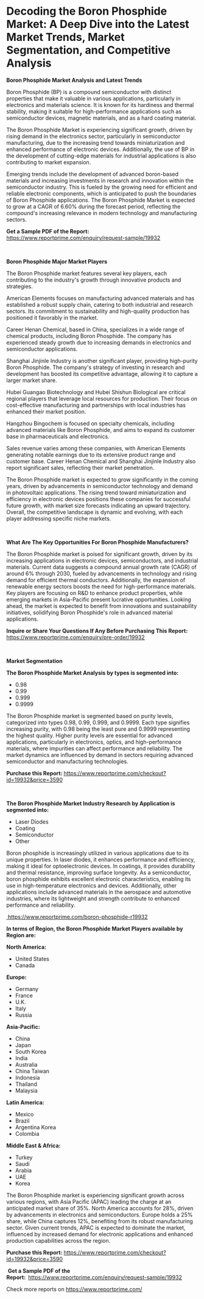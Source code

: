<p><h1>Decoding the Boron Phosphide Market: A Deep Dive into the Latest Market Trends, Market Segmentation, and Competitive Analysis</h1></p><p><strong>Boron Phosphide Market Analysis and Latest Trends</strong></p>
<p><p>Boron Phosphide (BP) is a compound semiconductor with distinct properties that make it valuable in various applications, particularly in electronics and materials science. It is known for its hardiness and thermal stability, making it suitable for high-performance applications such as semiconductor devices, magnetic materials, and as a hard coating material. </p><p>The Boron Phosphide Market is experiencing significant growth, driven by rising demand in the electronics sector, particularly in semiconductor manufacturing, due to the increasing trend towards miniaturization and enhanced performance of electronic devices. Additionally, the use of BP in the development of cutting-edge materials for industrial applications is also contributing to market expansion. </p><p>Emerging trends include the development of advanced boron-based materials and increasing investments in research and innovation within the semiconductor industry. This is fueled by the growing need for efficient and reliable electronic components, which is anticipated to push the boundaries of Boron Phosphide applications. The Boron Phosphide Market is expected to grow at a CAGR of 6.60% during the forecast period, reflecting the compound's increasing relevance in modern technology and manufacturing sectors.</p></p>
<p><strong>Get a Sample PDF of the Report:&nbsp;</strong> <a href="https://www.reportprime.com/enquiry/request-sample/19932?utm_campaign=3570&utm_medium=2&utm_source=Github&utm_content=ia&utm_term=17032025&utm_id=boron-phosphide">https://www.reportprime.com/enquiry/request-sample/19932</a></p>
<p>&nbsp;</p>
<p><strong>Boron Phosphide Major Market Players</strong></p>
<p><p>The Boron Phosphide market features several key players, each contributing to the industry's growth through innovative products and strategies. </p><p>American Elements focuses on manufacturing advanced materials and has established a robust supply chain, catering to both industrial and research sectors. Its commitment to sustainability and high-quality production has positioned it favorably in the market.</p><p>Career Henan Chemical, based in China, specializes in a wide range of chemical products, including Boron Phosphide. The company has experienced steady growth due to increasing demands in electronics and semiconductor applications. </p><p>Shanghai Jinjinle Industry is another significant player, providing high-purity Boron Phosphide. The company's strategy of investing in research and development has boosted its competitive advantage, allowing it to capture a larger market share.</p><p>Hubei Guangao Biotechnology and Hubei Shishun Biological are critical regional players that leverage local resources for production. Their focus on cost-effective manufacturing and partnerships with local industries has enhanced their market position.</p><p>Hangzhou Bingochem is focused on specialty chemicals, including advanced materials like Boron Phosphide, and aims to expand its customer base in pharmaceuticals and electronics.</p><p>Sales revenue varies among these companies, with American Elements generating notable earnings due to its extensive product range and customer base. Career Henan Chemical and Shanghai Jinjinle Industry also report significant sales, reflecting their market penetration.</p><p>The Boron Phosphide market is expected to grow significantly in the coming years, driven by advancements in semiconductor technology and demand in photovoltaic applications. The rising trend toward miniaturization and efficiency in electronic devices positions these companies for successful future growth, with market size forecasts indicating an upward trajectory. Overall, the competitive landscape is dynamic and evolving, with each player addressing specific niche markets.</p></p>
<p>&nbsp;</p>
<p><strong>What Are The Key Opportunities For Boron Phosphide Manufacturers?</strong></p>
<p><p>The Boron Phosphide market is poised for significant growth, driven by its increasing applications in electronic devices, semiconductors, and industrial materials. Current data suggests a compound annual growth rate (CAGR) of around 6% through 2030, fueled by advancements in technology and rising demand for efficient thermal conductors. Additionally, the expansion of renewable energy sectors boosts the need for high-performance materials. Key players are focusing on R&D to enhance product properties, while emerging markets in Asia-Pacific present lucrative opportunities. Looking ahead, the market is expected to benefit from innovations and sustainability initiatives, solidifying Boron Phosphide's role in advanced material applications.</p></p>
<p><strong>Inquire or Share Your Questions If Any Before Purchasing This Report:</strong> <a href="https://www.reportprime.com/enquiry/pre-order/19932?utm_campaign=3570&utm_medium=2&utm_source=Github&utm_content=ia&utm_term=17032025&utm_id=boron-phosphide">https://www.reportprime.com/enquiry/pre-order/19932</a></p>
<p>&nbsp;</p>
<p><strong>Market Segmentation</strong></p>
<p><strong>The Boron Phosphide Market Analysis by types is segmented into:</strong></p>
<p><ul><li>0.98</li><li>0.99</li><li>0.999</li><li>0.9999</li></ul></p>
<p><p>The Boron Phosphide market is segmented based on purity levels, categorized into types 0.98, 0.99, 0.999, and 0.9999. Each type signifies increasing purity, with 0.98 being the least pure and 0.9999 representing the highest quality. Higher purity levels are essential for advanced applications, particularly in electronics, optics, and high-performance materials, where impurities can affect performance and reliability. The market dynamics are influenced by demand in sectors requiring advanced semiconductor and manufacturing technologies.</p></p>
<p><strong>Purchase this Report:&nbsp;</strong><a href="https://www.reportprime.com/checkout?id=19932&price=3590&utm_campaign=3570&utm_medium=2&utm_source=Github&utm_content=ia&utm_term=17032025&utm_id=boron-phosphide">https://www.reportprime.com/checkout?id=19932&price=3590</a></p>
<p>&nbsp;</p>
<p><strong>The Boron Phosphide Market Industry Research by Application is segmented into:</strong></p>
<p><ul><li>Laser Diodes</li><li>Coating</li><li>Semiconductor</li><li>Other</li></ul></p>
<p><p>Boron phosphide is increasingly utilized in various applications due to its unique properties. In laser diodes, it enhances performance and efficiency, making it ideal for optoelectronic devices. In coatings, it provides durability and thermal resistance, improving surface longevity. As a semiconductor, boron phosphide exhibits excellent electronic characteristics, enabling its use in high-temperature electronics and devices. Additionally, other applications include advanced materials in the aerospace and automotive industries, where its lightweight and strength contribute to enhanced performance and reliability.</p></p>
<p><a href="https://www.reportprime.com/boron-phosphide-r19932?utm_campaign=3570&utm_medium=2&utm_source=Github&utm_content=ia&utm_term=17032025&utm_id=boron-phosphide">&nbsp;https://www.reportprime.com/boron-phosphide-r19932</a></p>
<p><strong>In terms of Region, the Boron Phosphide Market Players available by Region are:</strong></p>
<p>
    <p> <strong> North America: </strong>
        <ul>
            <li>United States</li>
            <li>Canada</li>
        </ul>
        </p> 
    <p> <strong> Europe: </strong>
        <ul>
            <li>Germany</li>
            <li>France</li>
            <li>U.K.</li>
            <li>Italy</li>
            <li>Russia</li>
        </ul>
        </p> 
    <p> <strong> Asia-Pacific: </strong>
        <ul>
            <li>China</li>
            <li>Japan</li>
            <li>South Korea</li>
            <li>India</li>
            <li>Australia</li>
            <li>China Taiwan</li>
            <li>Indonesia</li>
            <li>Thailand</li>
            <li>Malaysia</li>
        </ul>
        </p> 
    <p> <strong> Latin America: </strong>
        <ul>
            <li>Mexico</li>
            <li>Brazil</li>
            <li>Argentina Korea</li>
            <li>Colombia</li>
        </ul>
        </p> 
    <p> <strong> Middle East & Africa: </strong>
        <ul>
            <li>Turkey</li>
            <li>Saudi</li>
            <li>Arabia</li>
            <li>UAE</li>
            <li>Korea</li>
        </ul>
    </p>
    </p>
<p><p>The Boron Phosphide market is experiencing significant growth across various regions, with Asia Pacific (APAC) leading the charge at an anticipated market share of 35%. North America accounts for 28%, driven by advancements in electronics and semiconductors. Europe holds a 25% share, while China captures 12%, benefiting from its robust manufacturing sector. Given current trends, APAC is expected to dominate the market, influenced by increased demand for electronic applications and enhanced production capabilities across the region.</p></p>
<p><strong>Purchase this Report: </strong><a href="https://www.reportprime.com/checkout?id=19932&price=3590&utm_campaign=3570&utm_medium=2&utm_source=Github&utm_content=ia&utm_term=17032025&utm_id=boron-phosphide">https://www.reportprime.com/checkout?id=19932&price=3590</a></p>
<p>&nbsp;<strong>Get a Sample PDF of the Report:&nbsp;&nbsp;</strong><a href="https://www.reportprime.com/enquiry/request-sample/19932?utm_campaign=3570&utm_medium=2&utm_source=Github&utm_content=ia&utm_term=17032025&utm_id=boron-phosphide">https://www.reportprime.com/enquiry/request-sample/19932</a></p>
<p><strong></strong></p>
<p>Check more reports on <a href="https://www.reportprime.com/?utm_campaign=3570&utm_medium=2&utm_source=Github&utm_content=ia&utm_term=17032025&utm_id=boron-phosphide">https://www.reportprime.com/</a></p>